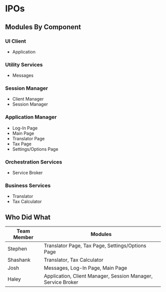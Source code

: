 # IPOs

## Modules By Component

### UI Client
* Application 

### Utility Services
* Messages 

### Session Manager
* Client Manager
* Session Manager

### Application Manager
* Log-In Page
* Main Page
* Translator Page
* Tax Page
* Settings/Options Page

### Orchestration Services
* Service Broker

### Business Services
* Translator
* Tax Calculator

## Who Did What
| Team Member | Modules |
| --- | --- |
| Stephen | Translator Page, Tax Page, Settings/Options Page |
| Shashank | Translator, Tax Calculator |
| Josh | Messages, Log-In Page, Main Page |
| Haley | Application, Client Manager, Session Manager, Service Broker |
